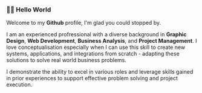 ### 👋🏻 Hello World

Welcome to my __Github__ profile, I'm glad you could stopped by.

I am an experienced profressional with a diverse background in **Graphic Design**, **Web Development**, **Business Analysis**, and **Project Management**. I love conceptualisation especially when I can use this skill to create new systems, applications, and integrations from scratch - adapting these solutions to solve real world business problems. 

I demonstrate the ability to excel in various roles and leverage skills gained in prior experiences to support effective problem solving and project execution.
